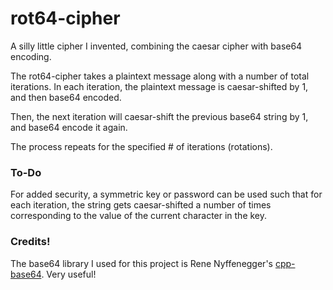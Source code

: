 # rot64-cipher
A silly little cipher I invented, combining the caesar cipher with base64 encoding.

The rot64-cipher takes a plaintext message along with a number of total iterations. In
each iteration, the plaintext message is caesar-shifted by 1, and then base64 encoded.

Then, the next iteration will caesar-shift the previous base64 string by 1, and base64 encode it again.

The process repeats for the specified # of iterations (rotations).

### To-Do
For added security, a symmetric key or password can be used such that for each iteration,
the string gets caesar-shifted a number of times corresponding to the value of the current character
in the key.  

### Credits!
The base64 library I used for this project is Rene Nyffenegger's
[cpp-base64](https://github.com/ReneNyffenegger/cpp-base64). Very useful!
